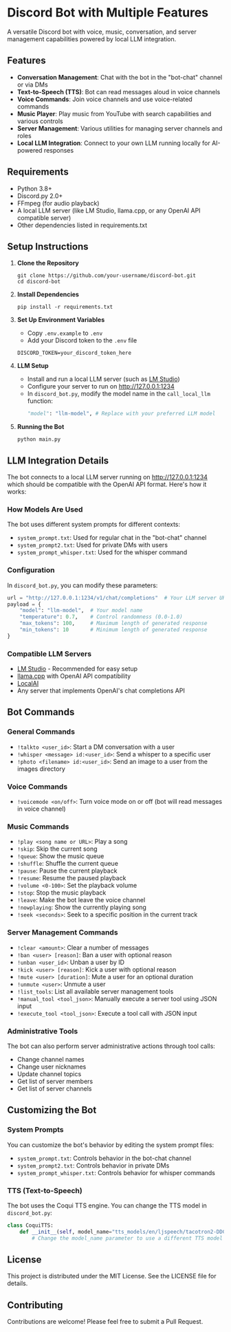 # Discord Bot with Multiple Features

A versatile Discord bot with voice, music, conversation, and server management capabilities powered by local LLM integration.

## Features

- **Conversation Management**: Chat with the bot in the "bot-chat" channel or via DMs
- **Text-to-Speech (TTS)**: Bot can read messages aloud in voice channels
- **Voice Commands**: Join voice channels and use voice-related commands
- **Music Player**: Play music from YouTube with search capabilities and various controls
- **Server Management**: Various utilities for managing server channels and roles
- **Local LLM Integration**: Connect to your own LLM running locally for AI-powered responses

## Requirements

- Python 3.8+
- Discord.py 2.0+
- FFmpeg (for audio playback)
- A local LLM server (like LM Studio, llama.cpp, or any OpenAI API compatible server)
- Other dependencies listed in requirements.txt

## Setup Instructions

1. **Clone the Repository**
   ```
   git clone https://github.com/your-username/discord-bot.git
   cd discord-bot
   ```

2. **Install Dependencies**
   ```
   pip install -r requirements.txt
   ```

3. **Set Up Environment Variables**
   - Copy `.env.example` to `.env`
   - Add your Discord token to the `.env` file
   ```
   DISCORD_TOKEN=your_discord_token_here
   ```

4. **LLM Setup**
   - Install and run a local LLM server (such as [LM Studio](https://lmstudio.ai/))
   - Configure your server to run on http://127.0.0.1:1234
   - In `discord_bot.py`, modify the model name in the `call_local_llm` function:
     ```python
     "model": "llm-model", # Replace with your preferred LLM model
     ```

5. **Running the Bot**
   ```
   python main.py
   ```

## LLM Integration Details

The bot connects to a local LLM server running on http://127.0.0.1:1234 which should be compatible with the OpenAI API format. Here's how it works:

### How Models Are Used

The bot uses different system prompts for different contexts:
- `system_prompt.txt`: Used for regular chat in the "bot-chat" channel
- `system_prompt2.txt`: Used for private DMs with users
- `system_prompt_whisper.txt`: Used for the whisper command

### Configuration

In `discord_bot.py`, you can modify these parameters:
```python
url = "http://127.0.0.1:1234/v1/chat/completions"  # Your LLM server URL
payload = {
    "model": "llm-model",  # Your model name
    "temperature": 0.7,    # Control randomness (0.0-1.0)
    "max_tokens": 100,     # Maximum length of generated response
    "min_tokens": 10       # Minimum length of generated response
}
```

### Compatible LLM Servers

- [LM Studio](https://lmstudio.ai/) - Recommended for easy setup
- [llama.cpp](https://github.com/ggerganov/llama.cpp) with OpenAI API compatibility
- [LocalAI](https://localai.io/)
- Any server that implements OpenAI's chat completions API

## Bot Commands

### General Commands
- `!talkto <user_id>`: Start a DM conversation with a user
- `!whisper <message> id:<user_id>`: Send a whisper to a specific user
- `!photo <filename> id:<user_id>`: Send an image to a user from the images directory

### Voice Commands
- `!voicemode <on/off>`: Turn voice mode on or off (bot will read messages in voice channel)

### Music Commands
- `!play <song name or URL>`: Play a song
- `!skip`: Skip the current song
- `!queue`: Show the music queue
- `!shuffle`: Shuffle the current queue
- `!pause`: Pause the current playback
- `!resume`: Resume the paused playback
- `!volume <0-100>`: Set the playback volume
- `!stop`: Stop the music playback
- `!leave`: Make the bot leave the voice channel
- `!nowplaying`: Show the currently playing song
- `!seek <seconds>`: Seek to a specific position in the current track

### Server Management Commands
- `!clear <amount>`: Clear a number of messages
- `!ban <user> [reason]`: Ban a user with optional reason
- `!unban <user_id>`: Unban a user by ID
- `!kick <user> [reason]`: Kick a user with optional reason
- `!mute <user> [duration]`: Mute a user for an optional duration
- `!unmute <user>`: Unmute a user
- `!list_tools`: List all available server management tools
- `!manual_tool <tool_json>`: Manually execute a server tool using JSON input
- `!execute_tool <tool_json>`: Execute a tool call with JSON input

### Administrative Tools
The bot can also perform server administrative actions through tool calls:
- Change channel names
- Change user nicknames
- Update channel topics
- Get list of server members
- Get list of server channels

## Customizing the Bot

### System Prompts
You can customize the bot's behavior by editing the system prompt files:
- `system_prompt.txt`: Controls behavior in the bot-chat channel
- `system_prompt2.txt`: Controls behavior in private DMs
- `system_prompt_whisper.txt`: Controls behavior for whisper commands

### TTS (Text-to-Speech)
The bot uses the Coqui TTS engine. You can change the TTS model in `discord_bot.py`:
```python
class CoquiTTS:
    def __init__(self, model_name="tts_models/en/ljspeech/tacotron2-DDC"):
        # Change the model_name parameter to use a different TTS model
```

## License

This project is distributed under the MIT License. See the LICENSE file for details.

## Contributing

Contributions are welcome! Please feel free to submit a Pull Request. 